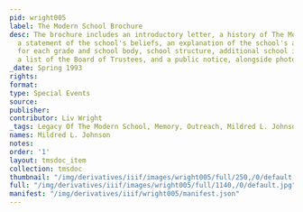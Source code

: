```yaml
---
pid: wright005
label: The Modern School Brochure
desc: The brochure includes an introductory letter, a history of The Modern School,
  a statement of the school's beliefs, an explanation of the school's academic focus
  for each grade and school body, school structure, additional school information,
  a list of the Board of Trustees, and a public notice, alongside photographs of students.
_date: Spring 1993
rights:
format:
type: Special Events
source:
publisher:
contributor: Liv Wright
_tags: Legacy Of The Modern School, Memory, Outreach, Mildred L. Johnson
names: Mildred L. Johnson
notes:
order: '1'
layout: tmsdoc_item
collection: tmsdoc
thumbnail: "/img/derivatives/iiif/images/wright005/full/250,/0/default.jpg"
full: "/img/derivatives/iiif/images/wright005/full/1140,/0/default.jpg"
manifest: "/img/derivatives/iiif/wright005/manifest.json"
---
```

